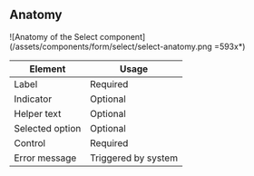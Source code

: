 ## Anatomy

![Anatomy of the Select component](/assets/components/form/select/select-anatomy.png =593x*)

| Element           | Usage                                                       |
|-------------------|-------------------------------------------------------------|
| Label             | Required                                                    |
| Indicator         | Optional                                                    |
| Helper text       | Optional                                                    |
| Selected option   | Optional                                                    |
| Control           | Required                                                    |
| Error message     | Triggered by system                                         |